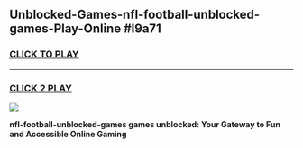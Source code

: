 
## Unblocked-Games-nfl-football-unblocked-games-Play-Online #l9a71
<h3>
<a href="https://news.freeplayer.one?title=nfl-football-unblocked-games&ref=3">CLICK TO PLAY</a></h3>
<hr>

<h3>
<a href="https://news.freeplayer.one?title=nfl-football-unblocked-games&ref=3">CLICK 2 PLAY</a>
  
</h3>

<a href="https://news.freeplayer.one?title=nfl-football-unblocked-games&ref=3"><img src="https://clearcache.store/games.png"></a>


**nfl-football-unblocked-games games unblocked: Your Gateway to Fun and Accessible Online Gaming**
